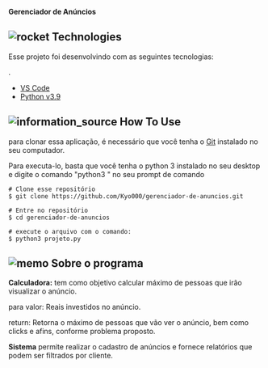 **Gerenciador de Anúncios**

## ![rocket](https://github.githubassets.com/images/icons/emoji/unicode/1f680.png) Technologies

Esse projeto foi desenvolvindo com as seguintes tecnologias:

.

- [VS Code](https://code.visualstudio.com/)
- [Python v3.9](https://www.python.org/)

## ![information_source](https://github.githubassets.com/images/icons/emoji/unicode/2139.png) How To Use

para clonar essa aplicação, é necessário que você tenha o [Git](https://git-scm.com/) instalado no seu computador.

 Para executa-lo, basta que você tenha o python 3 instalado no seu desktop e digite o comando "python3 <nomeDoArquivo>" no seu prompt de comando

```
# Clone esse repositório
$ git clone https://github.com/Kyo000/gerenciador-de-anuncios.git

# Entre no repositório
$ cd gerenciador-de-anuncios

# execute o arquivo com o comando:
$ python3 projeto.py

```

## ![memo](https://github.githubassets.com/images/icons/emoji/unicode/1f4dd.png) Sobre o programa

**Calculadora:** tem como objetivo  calcular máximo de pessoas que irão visualizar o anúncio.

para valor: Reais investidos no anúncio.

return: Retorna o máximo de pessoas que vão ver o anúncio, bem como clicks e afins, conforme problema proposto.

**Sistema** permite realizar o cadastro de anúncios e fornece relatórios que podem ser filtrados por cliente.

